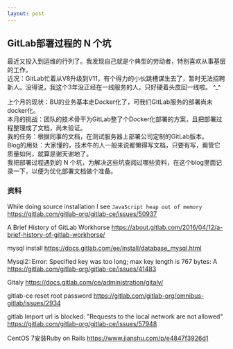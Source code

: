 ```yaml
---
layout: post
---
```


## GitLab部署过程的 N 个坑

最近又投入到运维的行列了。我发现自己就是个典型的劳动者，特别喜欢从事基层的工作。    
近况：GitLab忙着从V8升级到V11，有个得力的小伙跳槽谋生去了，暂时无法招聘新人。没得说，我这个3年没正经在一线服务的人，只好硬着头皮回一线啦。
^_^
   
上个月的现状：BU的业务基本走Docker化了，可我们GitLab服务的部署尚未docker化。     
本月的挑战：团队的技术骨干为GitLab整了个Docker化部署的方案，且把部署过程整理成了文档，尚未验证。    
我的任务：根据同事的文档，在测试服务器上部署公司定制的GitLab版本。    
Blog的用处：大家懂的，技术牛的人一般来说都懒得写文档，只要有写，甭管它质量如何，就算是谢天谢地了。    
            我把部署过程遇到的 N 个坑，为解决这些坑查阅过哪些资料，在这个blog里面记录一下，以便为优化部署文档做个准备。   
            
### 资料

While doing source installation I see `JavaScript heap out of memory`
https://gitlab.com/gitlab-org/gitlab-ce/issues/50937

A Brief History of GitLab Workhorse
https://about.gitlab.com/2016/04/12/a-brief-history-of-gitlab-workhorse/

mysql install
https://docs.gitlab.com/ee/install/database_mysql.html

Mysql2::Error: Specified key was too long; max key length is 767 bytes: A
https://gitlab.com/gitlab-org/gitlab-ce/issues/41483

Gitaly
https://docs.gitlab.com/ce/administration/gitaly/

gitlab-ce reset root password
https://gitlab.com/gitlab-org/omnibus-gitlab/issues/2934

gitlab Import url is blocked: "Requests to the local network are not allowed"
https://gitlab.com/gitlab-org/gitlab-ce/issues/57948

CentOS 7安装Ruby on Rails
https://www.jianshu.com/p/e4847f3926d1

